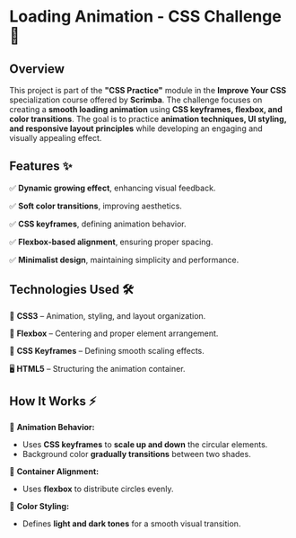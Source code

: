 <h1>Loading Animation - CSS Challenge 🚀</h1>
<h2>Overview</h2>
<p>
  This project is part of the <strong>"CSS Practice"</strong> module in the <strong>Improve Your CSS</strong> specialization course offered by <strong>Scrimba</strong>. The challenge focuses on creating a <strong>smooth loading animation</strong> using <strong>CSS keyframes, flexbox, and color transitions</strong>. The goal is to practice <strong>animation techniques, UI styling, and responsive layout principles</strong> while developing an engaging and visually appealing effect.
</p>
<h2>Features ✨</h2>
<p>
  ✅ <strong>Dynamic growing effect</strong>, enhancing visual feedback.
</p>
<p>
  ✅ <strong>Soft color transitions</strong>, improving aesthetics.
</p>
<p>
  ✅ <strong>CSS keyframes</strong>, defining animation behavior.
</p>
<p>
  ✅ <strong>Flexbox-based alignment</strong>, ensuring proper spacing.
</p>
<p>
  ✅ <strong>Minimalist design</strong>, maintaining simplicity and performance.
</p>
<h2>Technologies Used 🛠️</h2>
<p>
  🎨 <strong>CSS3</strong> – Animation, styling, and layout organization.
</p>
<p>
  📐 <strong>Flexbox</strong> – Centering and proper element arrangement.
</p>
<p>
  🔄 <strong>CSS Keyframes</strong> – Defining smooth scaling effects.
</p>
<p>
  🖥️ <strong>HTML5</strong> – Structuring the animation container.
</p>
<h2>How It Works ⚡</h2>
<p>
  📌 <strong>Animation Behavior:</strong>
</p>
<ul>
  <li>
    Uses <strong>CSS keyframes</strong> to <strong>scale up and down</strong> the circular elements.
  </li>
  <li>
    Background color <strong>gradually transitions</strong> between two shades.
  </li>
</ul>
<p>
  📌 <strong>Container Alignment:</strong>
</p>
<ul>
  <li>
    Uses <strong>flexbox</strong> to distribute circles evenly.
  </li>
</ul>
<p>
  📌 <strong>Color Styling:</strong>
</p>
<ul>
  <li>
    Defines <strong>light and dark tones</strong> for a smooth visual transition.
  </li>
</ul>
